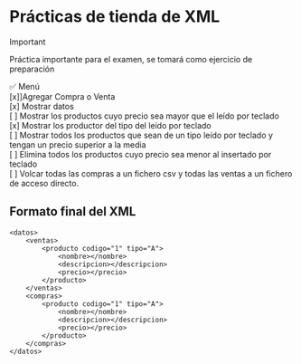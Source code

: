 # Prácticas de tienda de XML
>[!IMPORTANT]
> Práctica importante para el examen, se tomará como ejercicio de preparación

:white_check_mark: Menú <br>
[x]]Agregar Compra o Venta <br>
[x] Mostrar datos<br>
[ ] Mostrar los productos cuyo precio sea mayor que el leído por teclado<br>
[x] Mostrar los productor del tipo del leído por teclado<br>
[ ] Mostrar todos los productos que sean de un tipo leído por teclado y tengan un precio superior a la media<br>
[ ] Elimina todos los productos cuyo precio sea menor al insertado por teclado<br>
[ ] Volcar todas las compras a un fichero csv y todas las ventas a un fichero de acceso directo.<br>

## Formato final del XML
```
<datos>
    <ventas>
        <producto codigo="1" tipo="A">
            <nombre></nombre>
            <descripcion></descripcion>
            <precio></precio>
        </producto>
    </ventas>
    <compras>
        <producto codigo="1" tipo="A">
            <nombre></nombre>
            <descripcion></descripcion>
            <precio></precio>
        </producto>
    </compras>
</datos>
```